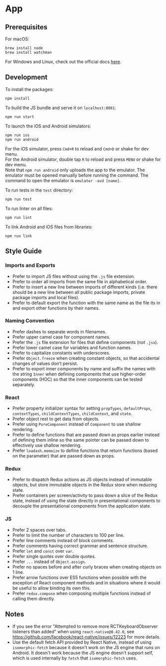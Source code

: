 # App

## Prerequisites
For macOS:
```
brew install node
brew install watchman
```

For Windows and Linux, check out the official docs [here](https://facebook.github.io/react-native/docs/getting-started.html#installing-dependencies).

## Development
To install the packages:
```
npm install
```

To build the JS bundle and serve it on `localhost:8081`:
```
npm run start
```

To launch the iOS and Android simulators:
```
npm run ios
npm run android
```
For the iOS simulator, press `Cmd+R` to reload and `Cmd+D` or shake for dev menu.  
For the Android simulator, double tap `R` to reload and press `MENU` or shake for dev menu.  
Note that `npm run android` only uploads the app to the emulator. The emulator must be opened manually before running the command. The command to open the emulator is `emulator -avd [name]`.

To run tests in the `test` directory:
```
npm run test
```

To run linter on all files:
```
npm run lint
```

To link Android and iOS files from libraries:
```
npm run link
```

## Style Guide
### Imports and Exports
* Prefer to import JS files without using the `.js` file extension.
* Prefer to order all imports from the same file in alphabetical order.
* Prefer to insert a new line between imports of different kinds (i.e. there should be a new line between all public package imports, private package imports and local files).
* Prefer to default export the function with the same name as the file its in and export other functions by their names.

### Naming Convention
* Prefer dashes to separate words in filenames.
* Prefer upper camel case for component names.
* Prefer the `.js` file extension for files that define components (not `.jsx`).
* Prefer lower camel case for variables and function names.
* Prefer to capitalize constants with underscores.
* Prefer `Object.freeze` when creating constant objects, so that accidental changes of values don’t persist.
* Prefer to export inner components by name and suffix the names with the string `Inner` when defining components that use higher-order components (HOC) so that the inner components can be tested separately.

### React
* Prefer property initializer syntax for setting `propTypes`, `defaultProps`, `contextTypes`, `childContextTypes`, `childContext`, and `state`.
* Prefer object rest to get data from objects.
* Prefer using `PureComponent` instead of `Component` to use shallow rendering.
* Prefer to define functions that are passed down as props earlier instead of defining them inline so the same pointer can be passed down to effectively use shallow rendering.
* Prefer `loadash.memoize` to define functions that return functions (based on the parameter) that are passed down as props.

### Redux
* Prefer to dispatch Redux actions as JS objects instead of immutable objects, but store immutable objects in the Redux store when reducing state.
* Prefer containers per screen/activity to pass down a slice of the Redux state, instead of using the state directly in presentational components to decouple the presentational components from the application state.

### JS
* Prefer 2 spaces over tabs.
* Prefer to limit the number of characters to 100 per line.
* Prefer line comments instead of block comments.
* Prefer comments having correct grammar and sentence structure.
* Prefer `let` and `const` over `var`.
* Prefer single quotes over double quotes.
* Prefer `...` instead of `Object.assign`.
* Prefer no spaces before and after curly braces when creating objects on 1 line.
* Prefer arrow functions over ES5 functions when possible with the exception of React component methods and in situations where it would be useful to allow binding its own this.
* Prefer `redux.compose` when composing multiple functions instead of calling them directly.

## Notes
* If you see the error "Attempted to remove more RCTKeyboardObserver listeners than added" when using `react-native@0.42.0`, see https://github.com/facebook/react-native/issues/12223 for more details.
* Use the default fetch API provided by React Native, instead of using `isomorphic-fetch` because it doesn't work on the JS engine that runs on Android. It doesn't work because the JS engine doesn't support self, which is used internally by `fetch` that `isomorphic-fetch` uses.
